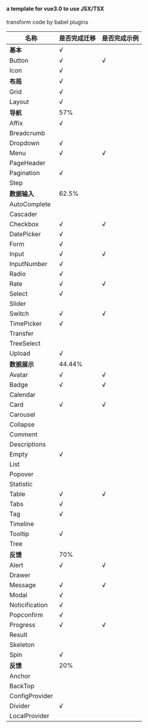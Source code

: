 #### a template for vue3.0 to use JSX/TSX

transform code by babel plugins

名称|是否完成迁移|是否完成示例
---|---|---
**基本**|√
Button|√|√
Icon|√
**布局**|√
Grid|√
Layout|√
**导航**| 57%
Affix|√
Breadcrumb|
Dropdown|√
Menu|√|√
PageHeader|
Pagination|√
Step|
**数据输入**| 62.5%
AutoComplete|
Cascader|
Checkbox|√|√
DatePicker|√
Form|√
Input|√|√
InputNumber|√
Radio|√
Rate|√|√
Select|√
Slider|
Switch|√|√
TimePicker|√
Transfer|
TreeSelect|
Upload|√
**数据展示**|44.44%
Avatar|√|√
Badge|√|√
Calendar|
Card|√|√
Carousel|
Collapse|
Comment|
Descriptions|
Empty|√
List|
Popover|
Statistic|
Table|√|√
Tabs|√
Tag|√
Timeline|
Tooltip|√
Tree|
**反馈**|70%
Alert|√|√
Drawer|
Message|√|√
Modal|√
Noticification|√
Popconfirm|√
Progress|√|√
Result|
Skeleton|
Spin|√
**反馈**|20%
Anchor|
BackTop|
ConfigProvider|
Divider|√
LocalProvider|





